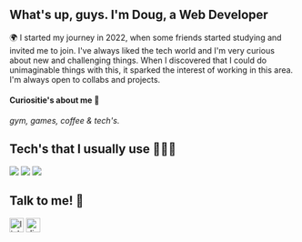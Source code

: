 <h2 align="left">What's up, guys. I'm Doug, a Web Developer</h2>

<p align="left">🌍 I started my journey in 2022, when some friends started studying and invited me to join. I've always liked the tech world and I'm very curious about new and challenging things. When I discovered that I could do unimaginable things with this, it sparked the interest of working in this area. I'm always open to collabs and projects.</p>

<h4>Curiositie's about me 📍</h4>
<i>gym, games, coffee & tech's.</i>

<div align="left">
  <h2>Tech's that I usually use 👨🏽‍💻</h2>
  <img src="https://img.shields.io/badge/TypeScript-007ACC?style=for-the-badge&logo=typescript&logoColor=white" target="_blank">
  <img src="https://img.shields.io/badge/JavaScript-F7DF1E?style=for-the-badge&logo=javascript&logoColor=black" target="_blank">
  <img src="https://img.shields.io/badge/React-20232A?style=for-the-badge&logo=react&logoColor=61DAFB" target="_blank">
</div>

<div align="left">
  <h2>Talk to me! 🚀</h2>
  <a href="https://www.linkedin.com/in/dougsbispo/" target="_blank">
    <img src="https://img.shields.io/static/v1?message=LinkedIn&logo=linkedin&label=&color=0077B5&logoColor=white&labelColor=&style=for-the-badge" height="25" alt="linkedin logo"/></a>
  <a href="dougsb" target="_blank">
    <img src="https://img.shields.io/static/v1?message=Discord&logo=discord&label=&color=7289DA&logoColor=white&labelColor=&style=for-the-badge" height="25" alt="discord logo"/></a>
</div>

###


